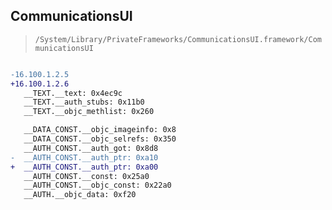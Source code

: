 ## CommunicationsUI

> `/System/Library/PrivateFrameworks/CommunicationsUI.framework/CommunicationsUI`

```diff

-16.100.1.2.5
+16.100.1.2.6
   __TEXT.__text: 0x4ec9c
   __TEXT.__auth_stubs: 0x11b0
   __TEXT.__objc_methlist: 0x260

   __DATA_CONST.__objc_imageinfo: 0x8
   __DATA_CONST.__objc_selrefs: 0x350
   __AUTH_CONST.__auth_got: 0x8d8
-  __AUTH_CONST.__auth_ptr: 0xa10
+  __AUTH_CONST.__auth_ptr: 0xa00
   __AUTH_CONST.__const: 0x25a0
   __AUTH_CONST.__objc_const: 0x22a0
   __AUTH.__objc_data: 0xf20

```
